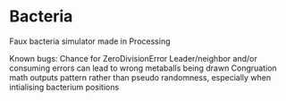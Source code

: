 # Bacteria
Faux bacteria simulator made in Processing

Known bugs:
Chance for ZeroDivisionError
Leader/neighbor and/or consuming errors can lead to wrong metaballs being drawn
Congruation math outputs pattern rather than pseudo randomness, especially when intialising bacterium positions
